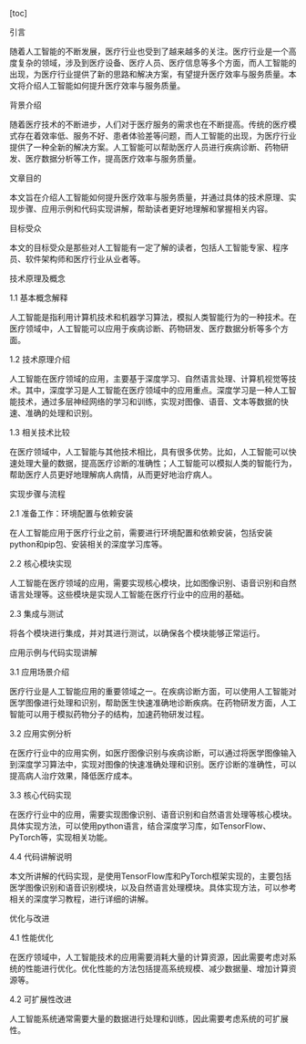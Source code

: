 
[toc]                    
                
                
引言

随着人工智能的不断发展，医疗行业也受到了越来越多的关注。医疗行业是一个高度复杂的领域，涉及到医疗设备、医疗人员、医疗信息等多个方面，而人工智能的出现，为医疗行业提供了新的思路和解决方案，有望提升医疗效率与服务质量。本文将介绍人工智能如何提升医疗效率与服务质量。

背景介绍

随着医疗技术的不断进步，人们对于医疗服务的需求也在不断提高。传统的医疗模式存在着效率低、服务不好、患者体验差等问题，而人工智能的出现，为医疗行业提供了一种全新的解决方案。人工智能可以帮助医疗人员进行疾病诊断、药物研发、医疗数据分析等工作，提高医疗效率与服务质量。

文章目的

本文旨在介绍人工智能如何提升医疗效率与服务质量，并通过具体的技术原理、实现步骤、应用示例和代码实现讲解，帮助读者更好地理解和掌握相关内容。

目标受众

本文的目标受众是那些对人工智能有一定了解的读者，包括人工智能专家、程序员、软件架构师和医疗行业从业者等。

技术原理及概念

1.1 基本概念解释

人工智能是指利用计算机技术和机器学习算法，模拟人类智能行为的一种技术。在医疗领域中，人工智能可以应用于疾病诊断、药物研发、医疗数据分析等多个方面。

1.2 技术原理介绍

人工智能在医疗领域的应用，主要基于深度学习、自然语言处理、计算机视觉等技术。其中，深度学习是人工智能在医疗领域中的应用重点。深度学习是一种人工智能技术，通过多层神经网络的学习和训练，实现对图像、语音、文本等数据的快速、准确的处理和识别。

1.3 相关技术比较

在医疗领域中，人工智能与其他技术相比，具有很多优势。比如，人工智能可以快速处理大量的数据，提高医疗诊断的准确性；人工智能可以模拟人类的智能行为，帮助医疗人员更好地理解病人病情，从而更好地治疗病人。

实现步骤与流程

2.1 准备工作：环境配置与依赖安装

在人工智能应用于医疗行业之前，需要进行环境配置和依赖安装，包括安装python和pip包、安装相关的深度学习库等。

2.2 核心模块实现

人工智能在医疗领域的应用，需要实现核心模块，比如图像识别、语音识别和自然语言处理等。这些模块是实现人工智能在医疗行业中的应用的基础。

2.3 集成与测试

将各个模块进行集成，并对其进行测试，以确保各个模块能够正常运行。

应用示例与代码实现讲解

3.1 应用场景介绍

医疗行业是人工智能应用的重要领域之一。在疾病诊断方面，可以使用人工智能对医学图像进行处理和识别，帮助医生快速准确地诊断疾病。在药物研发方面，人工智能可以用于模拟药物分子的结构，加速药物研发过程。

3.2 应用实例分析

在医疗行业中的应用实例，如医疗图像识别与疾病诊断，可以通过将医学图像输入到深度学习算法中，实现对图像的快速准确处理和识别。医疗诊断的准确性，可以提高病人治疗效果，降低医疗成本。

3.3 核心代码实现

在医疗行业中的应用，需要实现图像识别、语音识别和自然语言处理等核心模块。具体实现方法，可以使用python语言，结合深度学习库，如TensorFlow、PyTorch等，实现相关功能。

4.4 代码讲解说明

本文所讲解的代码实现，是使用TensorFlow库和PyTorch框架实现的，主要包括医学图像识别和语音识别模块，以及自然语言处理模块。具体实现方法，可以参考相关的深度学习教程，进行详细的讲解。

优化与改进

4.1 性能优化

在医疗领域中，人工智能技术的应用需要消耗大量的计算资源，因此需要考虑对系统的性能进行优化。优化性能的方法包括提高系统规模、减少数据量、增加计算资源等。

4.2 可扩展性改进

人工智能系统通常需要大量的数据进行处理和训练，因此需要考虑系统的可扩展性。

